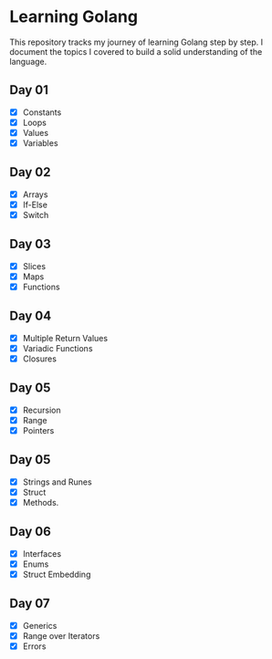 # Learning Golang

This repository tracks my journey of learning Golang step by step. I document the topics I covered to build a solid understanding of the language.

## Day 01

- [x] Constants
- [x] Loops
- [x] Values
- [x] Variables

## Day 02

- [x] Arrays
- [x] If-Else
- [x] Switch

## Day 03

- [x] Slices
- [x] Maps
- [x] Functions

## Day 04

- [x] Multiple Return Values
- [x] Variadic Functions
- [x] Closures

## Day 05

- [x] Recursion
- [x] Range
- [x] Pointers

## Day 05

- [x] Strings and Runes
- [x] Struct
- [x] Methods.

## Day 06

- [x] Interfaces
- [x] Enums
- [x] Struct Embedding

## Day 07

- [x] Generics
- [x] Range over Iterators
- [x] Errors

